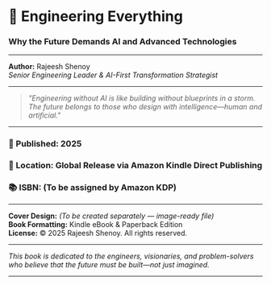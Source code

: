 # 📘 Engineering Everything  
### Why the Future Demands AI and Advanced Technologies

---

**Author:** Rajeesh Shenoy  
*Senior Engineering Leader & AI-First Transformation Strategist*

---

> _"Engineering without AI is like building without blueprints in a storm. The future belongs to those who design with intelligence—human and artificial."_

---

### 📅 Published: 2025  
### 📍 Location: Global Release via Amazon Kindle Direct Publishing  
### 📚 ISBN: (To be assigned by Amazon KDP)  

---

**Cover Design:** *(To be created separately — image-ready file)*  
**Book Formatting:** Kindle eBook & Paperback Edition  
**License:** © 2025 Rajeesh Shenoy. All rights reserved.

---

*This book is dedicated to the engineers, visionaries, and problem-solvers who believe that the future must be built—not just imagined.*

---

